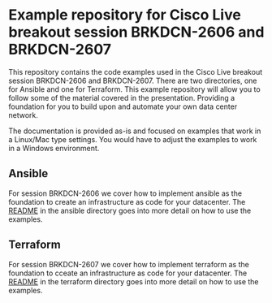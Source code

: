 # Example repository for Cisco Live breakout session BRKDCN-2606 and BRKDCN-2607

This repository contains the code examples used in the Cisco Live breakout session BRKDCN-2606 and BRKDCN-2607. There are two directories, one for Ansible and one for Terraform. This example repository will allow you to follow some of the material covered in the presentation. Providing a foundation for you to build upon and automate your own data center network.

The documentation is provided as-is and focused on examples that work in a Linux/Mac type settings. You would have to adjust the examples to work in a Windows environment.

## Ansible

For session BRKDCN-2606 we cover how to implement ansible as the foundation to create an infrastructure as code for your datacenter. The [README](ansible/README) in the ansible directory goes into more detail on how to use the examples.


## Terraform

For session BRKDCN-2607 we cover how to implement terraform as the foundation to cceate an infrastructure as code for your datacenter. The [README](terraform/README) in the terraform directory goes into more detail on how to use the examples.